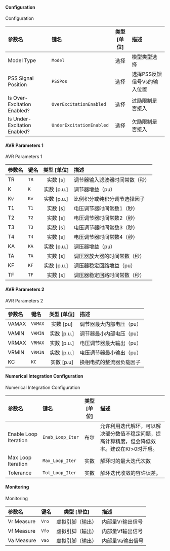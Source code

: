 <!--
DO NOT EDIT THIS FILE DIRECTLY.
This file is generated by tools/comp-docs.js.
All changes will be overwritten by regeneration.
-->

<slot class="model-parameters">

#### Configuration

Configuration

| 参数名 | 键名 | 类型 [单位] | 描述 |
|:------ |:---- |:-----------:|:---- |
| Model Type | `Model` | 选择 | 模型类型选择 |
| PSS Signal Position | `PSSPos` | 选择 | 选择PSS反馈信号Vs的输入位置 |
| Is Over\-Excitation Enabled? | `OverExcitationEnabled` | 选择 | 过励限制是否接入 |
| Is Under\-Excitation Enabled? | `UnderExcitationEnabled` | 选择 | 欠励限制是否接入 |

#### AVR Parameters 1

AVR Parameters 1

| 参数名 | 键名 | 类型 [单位] | 描述 |
|:------ |:---- |:-----------:|:---- |
| TR | `TR` | 实数 [s] | 调节器输入滤波器时间常数（秒） |
| K | `K` | 实数 [p\.u\.] | 调节器增益（pu） |
| Kv | `Kv` | 实数 [p\.u\.] | 比例积分或纯积分调节选择因子 |
| T1 | `T1` | 实数 [s] | 电压调节器时间常数1（秒） |
| T2 | `T2` | 实数 [s] | 电压调节器时间常数2（秒） |
| T3 | `T3` | 实数 [s] | 电压调节器时间常数3（秒） |
| T4 | `T4` | 实数 [s] | 电压调节器时间常数4（秒） |
| KA | `KA` | 实数 [p\.u\.] | 调压器增益（pu） |
| TA | `TA` | 实数 [s] | 调压器放大器的时间常数（秒） |
| KF | `KF` | 实数 [p\.u\.] | 调压器稳定回路增益（pu） |
| TF | `TF` | 实数 [s] | 调压器稳定回路时间常数（秒） |

#### AVR Parameters 2

AVR Parameters 2

| 参数名 | 键名 | 类型 [单位] | 描述 |
|:------ |:---- |:-----------:|:---- |
| VAMAX | `VAMAX` | 实数 [pu] | 调节器最大内部电压（pu） |
| VAMIN | `VAMIN` | 实数 [p\.u\.] | 调节器最小内部电压（pu） |
| VRMAX | `VRMAX` | 实数 [p\.u\.] | 电压调节器最大输出（pu） |
| VRMIN | `VRMIN` | 实数 [p\.u\.] | 电压调节器最小输出（pu） |
| KC | `KC` | 实数 [p\.u] | 换相电抗的整流器负载因子 |

#### Numerical Integration Configuration

Numerical Integration Configuration

| 参数名 | 键名 | 类型 [单位] | 描述 |
|:------ |:---- |:-----------:|:---- |
| Enable Loop Iteration | `Enab_Loop_Iter` | 布尔 | 允许利用迭代解环，可以解决部分数值不稳定问题，提高计算精度，但会降低效率。建议在Kf>0时开启。 |
| Max Loop Iteration | `Max_Loop_Iter` | 实数 | 解环时的最大迭代次数 |
| Tolerance | `Tol_Loop_Iter` | 实数 | 解环迭代收敛的容许误差。 |

#### Monitoring

Monitoring

| 参数名 | 键名 | 类型 [单位] | 描述 |
|:------ |:---- |:-----------:|:---- |
| Vr Measure | `Vro` | 虚拟引脚（输出） | 内部量Vr输出信号 |
| Vf Measure | `Vfo` | 虚拟引脚（输出） | 内部量Vf输出信号 |
| Va Measure | `Vao` | 虚拟引脚（输出） | 内部量Va输出信号 |


</slot>
